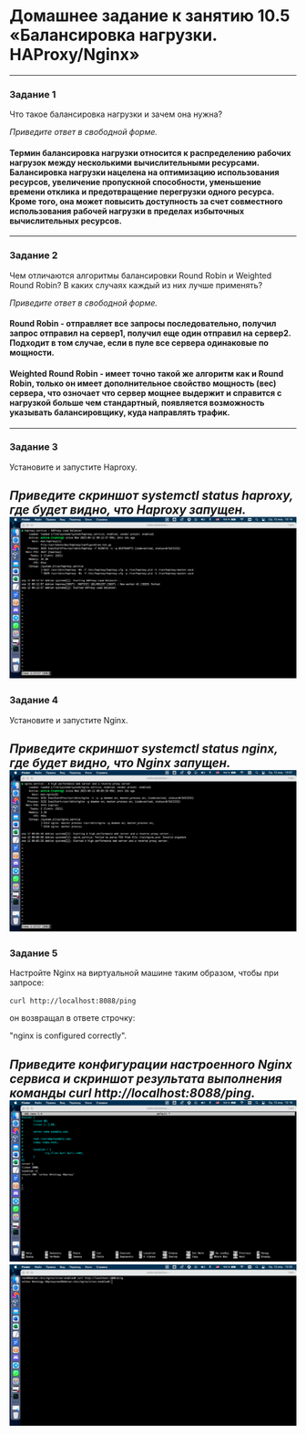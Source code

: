 # Домашнее задание к занятию 10.5 «Балансировка нагрузки. HAProxy/Nginx»
---

### Задание 1

Что такое балансировка нагрузки и зачем она нужна? 

*Приведите ответ в свободной форме.*

#### Термин балансировка нагрузки относится к распределению рабочих нагрузок между несколькими вычислительными ресурсами. Балансировка нагрузки нацелена на оптимизацию использования ресурсов, увеличение пропускной способности, уменьшение времени отклика и предотвращение перегрузки одного ресурса. Кроме того, она может повысить доступность за счет совместного использования рабочей нагрузки в пределах избыточных вычислительных ресурсов.
---

### Задание 2

Чем отличаются алгоритмы балансировки Round Robin и Weighted Round Robin? В каких случаях каждый из них лучше применять? 

*Приведите ответ в свободной форме.*

#### Round Robin - отправляет все запросы последовательно, получил запрос отправил на сервер1, получил еще один отправил на сервер2. Подходит в том случае, если в пуле все сервера одинаковые по мощности.

#### Weighted Round Robin - имеет точно такой же алгоритм как и Round Robin, только он имеет дополнительное свойство мощность (вес) сервера, что озночает что сервер мощнее выдержит и справится с нагрузкой больше чем стандартный, появляется возможность указывать балансировщику, куда направлять трафик.

---

### Задание 3

Установите и запустите Haproxy.

*Приведите скриншот systemctl status haproxy, где будет видно, что Haproxy запущен.*
![](https://github.com/VolkovMixail/10-05/blob/main/imj/Снимок%20экрана%202023-04-12%20в%2013.14.26.png)
---

### Задание 4

Установите и запустите Nginx.

*Приведите скриншот systemctl status nginx, где будет видно, что Nginx запущен.*
![](https://github.com/VolkovMixail/10-05/blob/main/imj/Снимок%20экрана%202023-04-12%20в%2013.07.29.png)
---

### Задание 5

Настройте Nginx на виртуальной машине таким образом, чтобы при запросе:

`curl http://localhost:8088/ping`

он возвращал в ответе строчку: 

"nginx is configured correctly".

*Приведите конфигурации настроенного Nginx сервиса и скриншот результата выполнения команды curl http://localhost:8088/ping.*
![](https://github.com/VolkovMixail/10-05/blob/main/imj/Снимок%20экрана%202023-04-12%20в%2013.18.14.png)
![](https://github.com/VolkovMixail/10-05/blob/main/imj/Снимок%20экрана%202023-04-12%20в%2013.25.07.png)
---
